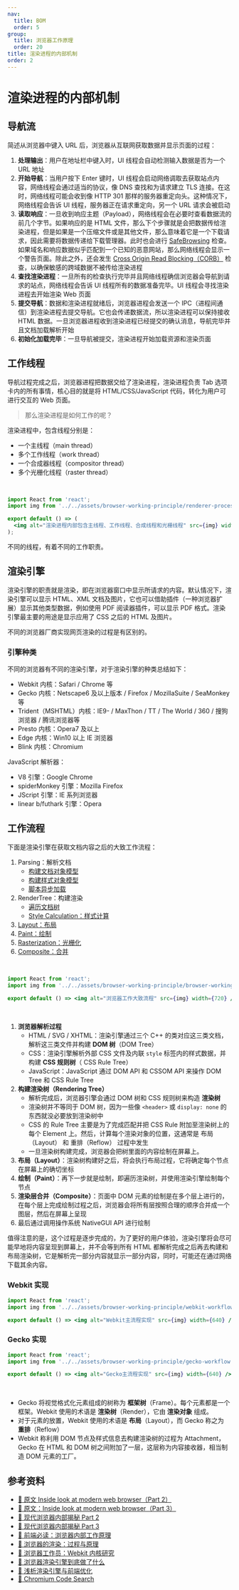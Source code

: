 ```yaml
---
nav:
  title: BOM
  order: 5
group:
  title: 浏览器工作原理
  order: 20
title: 渲染进程的内部机制
order: 2
---
```


# 渲染进程的内部机制

## 导航流

简述从浏览器中键入 URL 后，浏览器从互联网获取数据并显示页面的过程：

1. **处理输出**：用户在地址栏中键入时，UI 线程会自动检测输入数据是否为一个 URL 地址
2. **开始导航**：当用户按下 Enter 键时，UI 线程会启动网络调取去获取站点内容，网络线程会通过适当的协议，像 DNS 查找和为请求建立 TLS 连接。在这时，网络线程可能会收到像 HTTP 301 那样的服务器重定向头。这种情况下，网络线程会告诉 UI 线程，服务器正在请求重定向，另一个 URL 请求会被启动
3. **读取响应**：一旦收到响应主题（Payload），网络线程会在必要时查看数据流的前几个字节。如果响应的是 HTML 文件，那么下个步骤就是会把数据传给渲染进程，但是如果是一个压缩文件或是其他文件，那么意味着它是一个下载请求，因此需要将数据传递给下载管理器。此时也会进行 [SafeBrowsing](https://safebrowsing.google.com/) 检查。如果域名和响应数据似乎匹配到一个已知的恶意网站，那么网络线程会显示一个警告页面。除此之外，还会发生 [Cross Origin Read Blocking（CORB）](https://www.chromium.org/Home/chromium-security/corb-for-developers) 检查，以确保敏感的跨域数据不被传给渲染进程
4. **查找渲染进程**：一旦所有的检查执行完毕并且网络线程确信浏览器会导航到请求的站点，网络线程会告诉 UI 线程所有的数据准备完毕。UI 线程会寻找渲染进程去开始渲染 Web 页面
5. **提交导航**：数据和渲染进程就绪后，浏览器进程会发送一个 IPC（进程间通信）到渲染进程去提交导航。它也会传递数据流，所以渲染进程可以保持接收 HTML 数据。一旦浏览器进程收到渲染进程已经提交的确认消息，导航完毕并且文档加载解析开始
6. **初始化加载完毕**：一旦导航被提交，渲染进程开始加载资源和渲染页面

## 工作线程

导航过程完成之后，浏览器进程把数据交给了渲染进程，渲染进程负责 Tab 选项卡内的所有事情，核心目的就是将 HTML/CSS/JavaScript 代码，转化为用户可进行交互的 Web 页面。

> 那么渲染进程是如何工作的呢？

渲染进程中，包含线程分别是：

- 一个主线程（main thread）
- 多个工作线程（work thread）
- 一个合成器线程（compositor thread）
- 多个光栅化线程（raster thread）

<br />

```jsx | inline
import React from 'react';
import img from '../../assets/browser-working-principle/renderer-process-with-main-thread.png';

export default () => (
  <img alt="渲染进程内部包含主线程、工作线程、合成线程和光栅线程" src={img} width={520} />
);
```

不同的线程，有着不同的工作职责。

## 渲染引擎

渲染引擎的职责就是渲染，即在浏览器窗口中显示所请求的内容。默认情况下，渲染引擎可以显示 HTML、XML 文档及图片，它也可以借助插件（一种浏览器扩展）显示其他类型数据，例如使用 PDF 阅读器插件，可以显示 PDF 格式。渲染引擎最主要的用途是显示应用了 CSS 之后的 HTML 及图片。

不同的浏览器厂商实现网页渲染的过程是有区别的。

### 引擎种类

不同的浏览器有不同的渲染引擎，对于渲染引擎的种类总结如下：

- Webkit 内核：Safari / Chrome 等
- Gecko 内核：Netscape6 及以上版本 / Firefox / MozillaSuite / SeaMonkey 等
- Trident（MSHTML）内核：IE9- / MaxThon / TT / The World / 360 / 搜狗浏览器 / 腾讯浏览器等
- Presto 内核：Opera7 及以上
- Edge 内核：Win10 以上 IE 浏览器
- Blink 内核：Chromium

JavaScript 解析器：

- V8 引擎：Google Chrome
- spiderMonkey 引擎：Mozilla Firefox
- JScript 引擎：IE 系列浏览器
- linear b/futhark 引擎：Opera

## 工作流程

下面是渲染引擎在获取文档内容之后的大致工作流程：

1. Parsing：解析文档
   - [构建文档对象模型](./construction-of-the-object-model)
   - [构建样式对象模型](./construction-of-the-object-model#css-对象模型)
   - [脚本异步加载](./script-loading-asynchronously)
2. RenderTree：构建渲染
   - [遍历文档树](./construction-of-render-tree)
   - [Style Calculation：样式计算](./construction-of-render-tree#样式计算)
3. [Layout：布局](./layout)
4. [Paint：绘制](./paint)
5. [Rasterization：光栅化](./rasterization)
6. [Composite：合并](./composite)

<br />

```jsx | inline
import React from 'react';
import img from '../../assets/browser-working-principle/browser-working-process.jpg';

export default () => <img alt="浏览器工作大致流程" src={img} width={720} />;
```

<br />

1. **浏览器解析过程**
   - HTML / SVG / XHTML：渲染引擎通过三个 C++ 的类对应这三类文档，解析这三类文件并构建 **DOM 树**（DOM Tree）
   - CSS：渲染引擎解析外部 CSS 文件及内联 `style` 标签内的样式数据，并构建 **CSS 规则树**（ CSS Rule Tree）
   - JavaScript：JavaScript 通过 DOM API 和 CSSOM API 来操作 DOM Tree 和 CSS Rule Tree
2. **构建渲染树（Rendering Tree）**
   - 解析完成后，浏览器引擎会通过 DOM 树和 CSS 规则树来构造 **渲染树**
   - 渲染树并不等同于 DOM 树，因为一些像 `<header>` 或 `display: none` 的东西就没必要放到渲染树中
   - CSS 的 Rule Tree 主要是为了完成匹配并把 CSS Rule 附加至渲染树上的每个 Element 上。然后，计算每个渲染对象的位置，这通常是 布局（Layout） 和 重排（Reflow） 过程中发生
   - 一旦渲染树构建完成，浏览器会把树里面的内容绘制在屏幕上。
3. **布局（Layout）**：渲染树构建好之后，将会执行布局过程，它将确定每个节点在屏幕上的确切坐标
4. **绘制（Paint）**：再下一步就是绘制，即遍历渲染树，并使用渲染引擎绘制每个节点
5. **渲染层合并（Composite）**：页面中 DOM 元素的绘制是在多个层上进行的，在每个层上完成绘制过程之后，浏览器会将所有层按照合理的顺序合并成一个图层，然后在屏幕上呈现
6. 最后通过调用操作系统 NativeGUI API 进行绘制

值得注意的是，这个过程是逐步完成的，为了更好的用户体验，渲染引擎将会尽可能早地将内容呈现到屏幕上，并不会等到所有 HTML 都解析完成之后再去构建和布局渲染树，它是解析完一部分内容就显示一部分内容，同时，可能还在通过网络下载其余内容。

### Webkit 实现

```jsx | inline
import React from 'react';
import img from '../../assets/browser-working-principle/webkit-workflow.png';

export default () => <img alt="Webkit主流程实现" src={img} width={640} />;
```

### Gecko 实现

```jsx | inline
import React from 'react';
import img from '../../assets/browser-working-principle/gecko-workflow.png';

export default () => <img alt="Gecko主流程实现" src={img} width={640} />;
```

<br />

- Gecko 将视觉格式化元素组成的树称为 **框架树**（Frame）。每个元素都是一个框架。Webkit 使用的术语是 **渲染树**（Render），它由 **渲染对象** 组成。
- 对于元素的放置，Webkit 使用的术语是 **布局**（Layout），而 Gecko 称之为 **重排**（Reflow）
- Webkit 称利用 DOM 节点及样式信息去构建渲染树的过程为 Attachment，Gecko 在 HTML 和 DOM 树之间附加了一层，这层称为内容接收器，相当制造 DOM 元素的工厂。

## 参考资料

- [📝 原文 Inside look at modern web browser（Part 2）](https://developers.google.com/web/updates/2018/09/inside-browser-part2)
- [📝 原文：Inside look at modern web browser（Part 3）](https://developers.google.com/web/updates/2018/09/inside-browser-part3)
- [📝 现代浏览器内部揭秘 Part 2](https://github.com/xitu/gold-miner/blob/master/TODO1/inside-browser-part2.md)
- [📝 现代浏览器内部揭秘 Part 3](https://juejin.im/post/6844903692894732295)
- [📝 前端必读：浏览器内部工作原理](https://www.cnblogs.com/wjlog/p/5744753.html#chapter8)
- [📝 浏览器的渲染：过程与原理](https://zhuanlan.zhihu.com/p/29418126)
- [📝 浏览器工作员：Webkit 内核研究](https://juejin.im/entry/5a9a379af265da239d48c027)
- [📝 浏览器渲染引擎到底做了什么](https://www.jianshu.com/p/281b574ee3f8)
- [📝 浅析渲染引擎与前端优化](https://blog.csdn.net/john1337/article/details/53579506)
- [📝 Chromium Code Search](https://source.chromium.org/chromium/chromium/src)
